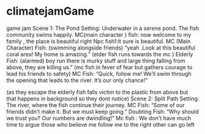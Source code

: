 # climatejamGame
 game jam
Scene 1: The Pond
Setting: Underwater in a serene pond. The fish community swims happily.
MC(main character ) fish: now welcome to my family , the place is beautiful right
Npc fish1:it sure is beautiful.
MC (Main Character) Fish: (swimming alongside friends) “yeah .Look at this beautiful coral area! My  home is amazing.”
	(elder fish runs towards the mc )
Elderly Fish: (alarmed) boy run there is murky stuff and large thing falling from above, they are killing us.”
                (mc fish in fever of fear but gathers courage to lead his friends to safety)
MC Fish: “Quick, follow me! We’ll swim through the opening that leads to the river. It’s our only chance!”

(as they escape the elderly fish falls victim to the plastic from above but that happens in background so they dont notice)
Scene 2: Split Path
Setting: The river, where the fish continue their journey.
MC Fish: “Some of our friends  didn’t make it. But we must keep going.”
Doubting Fish: “Why should we trust you? Our numbers are dwindling!”
Mc fish : We don't have much time to argue those who believe me follow me to the right other can go left
